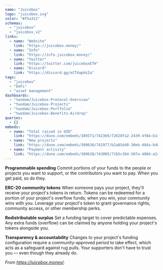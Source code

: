 ```yaml
---
name: "Juicebox"
logo: "juicebox.svg"
color: "#f5a312"
schemas:
  - "juicebox"
  - "juicebox_v2"
links:
  - name: "Website"
    link: "https://juicebox.money/"
  - name: "Info"
    link: "https://info.juicebox.money/"
  - name: "Twitter"
    link: "https://twitter.com/juiceboxETH"
  - name: "Discord"
    link: "https://discord.gg/eCT4apHz2a"
tags:
  - "juicebox"
  - "DeFi"
  - "asset management"
dashboards:
  - "twodam/Juicebox-Protocol-Overview"
  - "twodam/Juicebox-Projects"
  - "twodam/Juicebox-Portfolio"
  - "twodam/Juicebox-Benefits-Airdrop"
queries:
  - []
embeds:
  - name: "Total raised in USD"
    link: "https://dune.com/embeds/389371/742369/72628fa2-2439-4f84-b147-3758b76885f3"
  - name: "New projects"
    link: "https://dune.com/embeds/389630/742977/b2a85dd8-30eb-484a-b400-ff93048d90f9"
  - name: "Payment activity"
    link: "https://dune.com/embeds/389638/743005/71b5c384-507a-480d-a243-43b83afa82ce"
---
```


**Programmable spending**
Commit portions of your funds to the people or projects you want to support, or the contributors you want to pay. When you get paid, so do they.

**ERC-20 community tokens**
When someone pays your project, they'll receive your project's tokens in return. Tokens can be redeemed for a portion of your project's overflow funds; when you win, your community wins with you. Leverage your project's token to grant governance rights, community access, or other membership perks.

**Redistributable surplus**
Set a funding target to cover predictable expenses. Any extra funds (overflow) can be claimed by anyone holding your project's tokens alongside you.

**Transparency & accountability**
Changes to your project's funding configuration require a community-approved period to take effect, which acts as a safeguard against rug pulls. Your supporters don't have to trust you — even though they already do.

*From https://juicebox.money/.*

